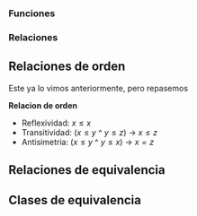 ### Funciones 


### Relaciones

## Relaciones de orden
Este ya lo vimos anteriormente, pero repasemos

**Relacion de orden**
- Reflexividad: $x\leq x$
- Transitividad:  ($x\leq y$ ^  $y\leq z$) $\rightarrow$ $x \leq z$   
- Antisimetria: ($x\leq y$ ^  $y\leq x$) $\rightarrow$ $x = z$   


## Relaciones de equivalencia


## Clases de equivalencia
